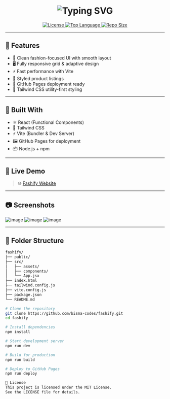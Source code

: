<h1 align="center">
  <img src="https://readme-typing-svg.demolab.com?font=Fira+Code&size=24&pause=1000&color=F76B8A&center=true&vCenter=true&width=435&lines=Fashify+—+Elevate+Your+Style+Game;Minimal+Fashion+Storefront+UI;Built+with+React+%2B+Tailwind+%2B+Vite" alt="Typing SVG" />
</h1>

<p align="center">
  <a href="https://github.com/bisma-codes/fashify">
    <img src="https://img.shields.io/github/license/bisma-codes/fashify?style=flat-square&color=black" alt="License" />
  </a>
  <a href="https://github.com/bisma-codes/fashify">
    <img src="https://img.shields.io/github/languages/top/bisma-codes/fashify?style=flat-square&color=black" alt="Top Language" />
  </a>
  <a href="https://github.com/bisma-codes/fashify">
    <img src="https://img.shields.io/github/repo-size/bisma-codes/fashify?style=flat-square&color=black" alt="Repo Size" />
  </a>
</p>

---

## 🌟 Features

- 🎨 Clean fashion-focused UI with smooth layout  
- 🖥️ Fully responsive grid & adaptive design  
- ⚡️ Fast performance with Vite  
- 🛒 Styled product listings  
- 🚀 GitHub Pages deployment ready  
- 💅 Tailwind CSS utility-first styling

---

## 🔧 Built With

- ⚛️ React (Functional Components)  
- 🎨 Tailwind CSS  
- ⚡️ Vite (Bundler & Dev Server)  
- 🖼️ GitHub Pages for deployment  
- 📦 Node.js + npm

---

## 🚀 Live Demo

> 🌐 [Fashify Website](https://bisma-codes.github.io/fashify/)

---

## 📷 Screenshots

![image](https://github.com/user-attachments/assets/2d5683e6-2cd6-4521-a482-11a36e0b0a11)
![image](https://github.com/user-attachments/assets/ac0311b1-47d6-4d09-ac15-0e8de35cc99c)
![image](https://github.com/user-attachments/assets/c9ff2f8a-22d9-4059-947f-222ec5bb2510)



---

## 📁 Folder Structure

```bash
fashify/
├── public/
├── src/
│   ├── assets/
│   ├── components/
│   └── App.jsx
├── index.html
├── tailwind.config.js
├── vite.config.js
├── package.json
└── README.md

# Clone the repository
git clone https://github.com/bisma-codes/fashify.git
cd fashify

# Install dependencies
npm install

# Start development server
npm run dev

# Build for production
npm run build

# Deploy to GitHub Pages
npm run deploy

📄 License
This project is licensed under the MIT License.
See the LICENSE file for details.
